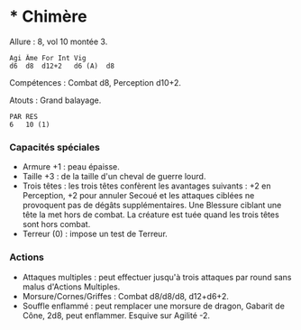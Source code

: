 # * Chimère

Allure : 8, vol 10 montée 3.

	Agi	Âme	For	Int	Vig
	d6	d8	d12+2	d6 (A)	d8

Compétences : Combat d8, Perception d10+2.

Atouts : Grand balayage.

	PAR	RES
	6	10 (1)

### Capacités spéciales
- Armure +1 : peau épaisse.
- Taille +3 : de la taille d'un cheval de guerre lourd. 
- Trois têtes : les trois têtes confèrent les avantages suivants : +2 en Perception, +2 pour annuler Secoué et les attaques ciblées ne provoquent pas de dégâts supplémentaires. Une Blessure ciblant une tête la met hors de combat. La créature est tuée quand les trois têtes sont hors combat.
- Terreur (0) : impose un test de Terreur.

### Actions
- Attaques multiples : peut effectuer jusqu'à trois attaques par round sans malus d'Actions Multiples.
- Morsure/Cornes/Griffes : Combat d8/d8/d8, d12+d6+2.
- Souffle enflammé : peut remplacer une morsure de dragon, Gabarit de Cône, 2d8, peut enflammer. Esquive sur Agilité -2.
